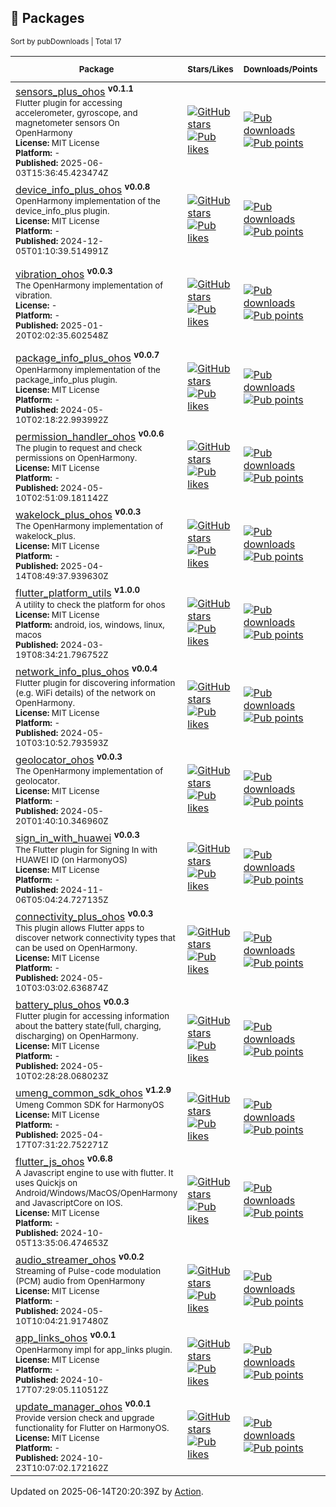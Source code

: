 ## 🍭 Packages

<!-- md:PubDashboard begin --> 
<sub>Sort by pubDownloads | Total 17</sub> 

| <sub>Package</sub> | <sub>Stars/Likes</sub> | <sub>Downloads/Points</sub> | <sub>Issues / Pull_requests</sub> | <sub>Contributors</sub> | 
|--------------------|------------------------|------------------------------|-----------------------------------|:-----------------------:| 
| [sensors_plus_ohos](https://pub.dev/packages/sensors_plus_ohos) <sup><strong>v0.1.1</strong></sup> <br/> <sub>Flutter plugin for accessing accelerometer, gyroscope, and magnetometer sensors On OpenHarmony</sub> <br/> <sub><strong>License:</strong> MIT License</sub> <br/> <sub><strong>Platform:</strong> -</sub> <br/> <sub><strong>Published:</strong> 2025-06-03T15:36:45.423474Z</sub> | [![GitHub stars](https://img.shields.io/github/stars/harmonycandies/sensors_plus_ohos?style=social&logo=github&logoColor=1F2328&label=)](https://github.com/harmonycandies/sensors_plus_ohos) <br/> [![Pub likes](https://img.shields.io/pub/likes/sensors_plus_ohos?style=social&logo=flutter&logoColor=168AFD&label=)](https://pub.dev/packages/sensors_plus_ohos) | [![Pub downloads](https://img.shields.io/badge/179%2Fmonth-4AC51C?style=flat&logo=data:image/svg+xml;base64,PHN2ZyB4bWxucz0iaHR0cDovL3d3dy53My5vcmcvMjAwMC9zdmciIHZpZXdCb3g9IjAgMCAyNCAyNCIgZmlsbD0icmdiYSgyNTUsMjU1LDI1NSwxKSI+PHBhdGggZmlsbD0ibm9uZSIgZD0iTTAgMGgyNHYyNEgweiI+PC9wYXRoPjxwYXRoIGQ9Ik0zIDE5SDIxVjIxSDNWMTlaTTEzIDEzLjE3MTZMMTkuMDcxMSA3LjEwMDVMMjAuNDg1MyA4LjUxNDcyTDEyIDE3TDMuNTE0NzIgOC41MTQ3Mkw0LjkyODkzIDcuMTAwNUwxMSAxMy4xNzE2VjJIMTNWMTMuMTcxNloiPjwvcGF0aD48L3N2Zz4=)](https://pub.dev/packages/sensors_plus_ohos) <br/> [![Pub points](https://img.shields.io/pub/points/sensors_plus_ohos?style=flat&label=&logo=data:image/svg+xml;base64,PHN2ZyB4bWxucz0iaHR0cDovL3d3dy53My5vcmcvMjAwMC9zdmciIHZpZXdCb3g9IjAgMCAyNCAyNCIgZmlsbD0icmdiYSgyNTUsMjU1LDI1NSwxKSI+PHBhdGggZmlsbD0ibm9uZSIgZD0iTTAgMGgyNHYyNEgweiI+PC9wYXRoPjxwYXRoIGQ9Ik0yMyAxMkwxNS45Mjg5IDE5LjA3MTFMMTQuNTE0NyAxNy42NTY5TDIwLjE3MTYgMTJMMTQuNTE0NyA2LjM0MzE3TDE1LjkyODkgNC45Mjg5NkwyMyAxMlpNMy44Mjg0MyAxMkw5LjQ4NTI4IDE3LjY1NjlMOC4wNzEwNyAxOS4wNzExTDEgMTJMOC4wNzEwNyA0LjkyODk2TDkuNDg1MjggNi4zNDMxN0wzLjgyODQzIDEyWiI+PC9wYXRoPjwvc3ZnPg==)](https://pub.dev/packages/sensors_plus_ohos/score) | [![GitHub issues](https://img.shields.io/github/issues/harmonycandies/sensors_plus_ohos?label=)](https://github.com/harmonycandies/sensors_plus_ohos/issues) <br/> [![GitHub pull requests](https://img.shields.io/github/issues-pr/harmonycandies/sensors_plus_ohos?label=)](https://github.com/harmonycandies/sensors_plus_ohos/pulls) | <table align="center" border="0"><tr align="center"><td><a href="https://github.com/zmtzawqlp"><img width="30px" src="https://avatars.githubusercontent.com/u/16477333?v=4" /></a></td><td><a href="https://github.com/yeliulee"><img width="30px" src="https://avatars.githubusercontent.com/u/49977991?v=4" /></a></td></tr><tr align="center"><td colspan="2"><a href="https://github.com/harmonycandies/sensors_plus_ohos/graphs/contributors">Total: 2</a></td></tr></table> | 
| [device_info_plus_ohos](https://pub.dev/packages/device_info_plus_ohos) <sup><strong>v0.0.8</strong></sup> <br/> <sub>OpenHarmony implementation of the device_info_plus plugin.</sub> <br/> <sub><strong>License:</strong> MIT License</sub> <br/> <sub><strong>Platform:</strong> -</sub> <br/> <sub><strong>Published:</strong> 2024-12-05T01:10:39.514991Z</sub> | [![GitHub stars](https://img.shields.io/github/stars/harmonycandies/device_info_plus_ohos?style=social&logo=github&logoColor=1F2328&label=)](https://github.com/harmonycandies/device_info_plus_ohos) <br/> [![Pub likes](https://img.shields.io/pub/likes/device_info_plus_ohos?style=social&logo=flutter&logoColor=168AFD&label=)](https://pub.dev/packages/device_info_plus_ohos) | [![Pub downloads](https://img.shields.io/badge/125%2Fmonth-4AC51C?style=flat&logo=data:image/svg+xml;base64,PHN2ZyB4bWxucz0iaHR0cDovL3d3dy53My5vcmcvMjAwMC9zdmciIHZpZXdCb3g9IjAgMCAyNCAyNCIgZmlsbD0icmdiYSgyNTUsMjU1LDI1NSwxKSI+PHBhdGggZmlsbD0ibm9uZSIgZD0iTTAgMGgyNHYyNEgweiI+PC9wYXRoPjxwYXRoIGQ9Ik0zIDE5SDIxVjIxSDNWMTlaTTEzIDEzLjE3MTZMMTkuMDcxMSA3LjEwMDVMMjAuNDg1MyA4LjUxNDcyTDEyIDE3TDMuNTE0NzIgOC41MTQ3Mkw0LjkyODkzIDcuMTAwNUwxMSAxMy4xNzE2VjJIMTNWMTMuMTcxNloiPjwvcGF0aD48L3N2Zz4=)](https://pub.dev/packages/device_info_plus_ohos) <br/> [![Pub points](https://img.shields.io/pub/points/device_info_plus_ohos?style=flat&label=&logo=data:image/svg+xml;base64,PHN2ZyB4bWxucz0iaHR0cDovL3d3dy53My5vcmcvMjAwMC9zdmciIHZpZXdCb3g9IjAgMCAyNCAyNCIgZmlsbD0icmdiYSgyNTUsMjU1LDI1NSwxKSI+PHBhdGggZmlsbD0ibm9uZSIgZD0iTTAgMGgyNHYyNEgweiI+PC9wYXRoPjxwYXRoIGQ9Ik0yMyAxMkwxNS45Mjg5IDE5LjA3MTFMMTQuNTE0NyAxNy42NTY5TDIwLjE3MTYgMTJMMTQuNTE0NyA2LjM0MzE3TDE1LjkyODkgNC45Mjg5NkwyMyAxMlpNMy44Mjg0MyAxMkw5LjQ4NTI4IDE3LjY1NjlMOC4wNzEwNyAxOS4wNzExTDEgMTJMOC4wNzEwNyA0LjkyODk2TDkuNDg1MjggNi4zNDMxN0wzLjgyODQzIDEyWiI+PC9wYXRoPjwvc3ZnPg==)](https://pub.dev/packages/device_info_plus_ohos/score) | [![GitHub issues](https://img.shields.io/github/issues/harmonycandies/device_info_plus_ohos?label=)](https://github.com/harmonycandies/device_info_plus_ohos/issues) <br/> [![GitHub pull requests](https://img.shields.io/github/issues-pr/harmonycandies/device_info_plus_ohos?label=)](https://github.com/harmonycandies/device_info_plus_ohos/pulls) | <table align="center" border="0"><tr align="center"><td><a href="https://github.com/zmtzawqlp"><img width="30px" src="https://avatars.githubusercontent.com/u/16477333?v=4" /></a></td><td><a href="https://github.com/yeliulee"><img width="30px" src="https://avatars.githubusercontent.com/u/49977991?v=4" /></a></td></tr><tr align="center"><td colspan="2"><a href="https://github.com/harmonycandies/device_info_plus_ohos/graphs/contributors">Total: 2</a></td></tr></table> | 
| [vibration_ohos](https://pub.dev/packages/vibration_ohos) <sup><strong>v0.0.3</strong></sup> <br/> <sub>The OpenHarmony implementation of vibration.</sub> <br/> <sub><strong>License:</strong> -</sub> <br/> <sub><strong>Platform:</strong> -</sub> <br/> <sub><strong>Published:</strong> 2025-01-20T02:02:35.602548Z</sub> | [![GitHub stars](https://img.shields.io/github/stars/benjamindean/flutter_vibration?style=social&logo=github&logoColor=1F2328&label=)](https://github.com/benjamindean/flutter_vibration) <br/> [![Pub likes](https://img.shields.io/pub/likes/vibration_ohos?style=social&logo=flutter&logoColor=168AFD&label=)](https://pub.dev/packages/vibration_ohos) | [![Pub downloads](https://img.shields.io/badge/83%2Fmonth-4AC51C?style=flat&logo=data:image/svg+xml;base64,PHN2ZyB4bWxucz0iaHR0cDovL3d3dy53My5vcmcvMjAwMC9zdmciIHZpZXdCb3g9IjAgMCAyNCAyNCIgZmlsbD0icmdiYSgyNTUsMjU1LDI1NSwxKSI+PHBhdGggZmlsbD0ibm9uZSIgZD0iTTAgMGgyNHYyNEgweiI+PC9wYXRoPjxwYXRoIGQ9Ik0zIDE5SDIxVjIxSDNWMTlaTTEzIDEzLjE3MTZMMTkuMDcxMSA3LjEwMDVMMjAuNDg1MyA4LjUxNDcyTDEyIDE3TDMuNTE0NzIgOC41MTQ3Mkw0LjkyODkzIDcuMTAwNUwxMSAxMy4xNzE2VjJIMTNWMTMuMTcxNloiPjwvcGF0aD48L3N2Zz4=)](https://pub.dev/packages/vibration_ohos) <br/> [![Pub points](https://img.shields.io/pub/points/vibration_ohos?style=flat&label=&logo=data:image/svg+xml;base64,PHN2ZyB4bWxucz0iaHR0cDovL3d3dy53My5vcmcvMjAwMC9zdmciIHZpZXdCb3g9IjAgMCAyNCAyNCIgZmlsbD0icmdiYSgyNTUsMjU1LDI1NSwxKSI+PHBhdGggZmlsbD0ibm9uZSIgZD0iTTAgMGgyNHYyNEgweiI+PC9wYXRoPjxwYXRoIGQ9Ik0yMyAxMkwxNS45Mjg5IDE5LjA3MTFMMTQuNTE0NyAxNy42NTY5TDIwLjE3MTYgMTJMMTQuNTE0NyA2LjM0MzE3TDE1LjkyODkgNC45Mjg5NkwyMyAxMlpNMy44Mjg0MyAxMkw5LjQ4NTI4IDE3LjY1NjlMOC4wNzEwNyAxOS4wNzExTDEgMTJMOC4wNzEwNyA0LjkyODk2TDkuNDg1MjggNi4zNDMxN0wzLjgyODQzIDEyWiI+PC9wYXRoPjwvc3ZnPg==)](https://pub.dev/packages/vibration_ohos/score) | [![GitHub issues](https://img.shields.io/github/issues/benjamindean/flutter_vibration?label=)](https://github.com/benjamindean/flutter_vibration/issues) <br/> [![GitHub pull requests](https://img.shields.io/github/issues-pr/benjamindean/flutter_vibration?label=)](https://github.com/benjamindean/flutter_vibration/pulls) | <table align="center" border="0"><tr align="center"><td colspan="2"><a href="https://github.com/benjamindean"><img width="36px" src="https://avatars.githubusercontent.com/u/5139993?v=4" /></a></td></tr><tr align="center"><td><a href="https://github.com/Leicas"><img width="30px" src="https://avatars.githubusercontent.com/u/766019?v=4" /></a></td><td><a href="https://github.com/san-smith"><img width="30px" src="https://avatars.githubusercontent.com/u/10216905?v=4" /></a></td></tr><tr align="center"><td colspan="2"><a href="https://github.com/benjamindean/flutter_vibration/graphs/contributors">Total: 19</a></td></tr></table> | 
| [package_info_plus_ohos](https://pub.dev/packages/package_info_plus_ohos) <sup><strong>v0.0.7</strong></sup> <br/> <sub>OpenHarmony implementation of the package_info_plus plugin.</sub> <br/> <sub><strong>License:</strong> MIT License</sub> <br/> <sub><strong>Platform:</strong> -</sub> <br/> <sub><strong>Published:</strong> 2024-05-10T02:18:22.993992Z</sub> | [![GitHub stars](https://img.shields.io/github/stars/harmonycandies/package_info_plus_ohos?style=social&logo=github&logoColor=1F2328&label=)](https://github.com/harmonycandies/package_info_plus_ohos) <br/> [![Pub likes](https://img.shields.io/pub/likes/package_info_plus_ohos?style=social&logo=flutter&logoColor=168AFD&label=)](https://pub.dev/packages/package_info_plus_ohos) | [![Pub downloads](https://img.shields.io/badge/73%2Fmonth-4AC51C?style=flat&logo=data:image/svg+xml;base64,PHN2ZyB4bWxucz0iaHR0cDovL3d3dy53My5vcmcvMjAwMC9zdmciIHZpZXdCb3g9IjAgMCAyNCAyNCIgZmlsbD0icmdiYSgyNTUsMjU1LDI1NSwxKSI+PHBhdGggZmlsbD0ibm9uZSIgZD0iTTAgMGgyNHYyNEgweiI+PC9wYXRoPjxwYXRoIGQ9Ik0zIDE5SDIxVjIxSDNWMTlaTTEzIDEzLjE3MTZMMTkuMDcxMSA3LjEwMDVMMjAuNDg1MyA4LjUxNDcyTDEyIDE3TDMuNTE0NzIgOC41MTQ3Mkw0LjkyODkzIDcuMTAwNUwxMSAxMy4xNzE2VjJIMTNWMTMuMTcxNloiPjwvcGF0aD48L3N2Zz4=)](https://pub.dev/packages/package_info_plus_ohos) <br/> [![Pub points](https://img.shields.io/pub/points/package_info_plus_ohos?style=flat&label=&logo=data:image/svg+xml;base64,PHN2ZyB4bWxucz0iaHR0cDovL3d3dy53My5vcmcvMjAwMC9zdmciIHZpZXdCb3g9IjAgMCAyNCAyNCIgZmlsbD0icmdiYSgyNTUsMjU1LDI1NSwxKSI+PHBhdGggZmlsbD0ibm9uZSIgZD0iTTAgMGgyNHYyNEgweiI+PC9wYXRoPjxwYXRoIGQ9Ik0yMyAxMkwxNS45Mjg5IDE5LjA3MTFMMTQuNTE0NyAxNy42NTY5TDIwLjE3MTYgMTJMMTQuNTE0NyA2LjM0MzE3TDE1LjkyODkgNC45Mjg5NkwyMyAxMlpNMy44Mjg0MyAxMkw5LjQ4NTI4IDE3LjY1NjlMOC4wNzEwNyAxOS4wNzExTDEgMTJMOC4wNzEwNyA0LjkyODk2TDkuNDg1MjggNi4zNDMxN0wzLjgyODQzIDEyWiI+PC9wYXRoPjwvc3ZnPg==)](https://pub.dev/packages/package_info_plus_ohos/score) | [![GitHub issues](https://img.shields.io/github/issues/harmonycandies/package_info_plus_ohos?label=)](https://github.com/harmonycandies/package_info_plus_ohos/issues) <br/> [![GitHub pull requests](https://img.shields.io/github/issues-pr/harmonycandies/package_info_plus_ohos?label=)](https://github.com/harmonycandies/package_info_plus_ohos/pulls) | <table align="center" border="0"><tr align="center"><td><a href="https://github.com/zmtzawqlp"><img width="36px" src="https://avatars.githubusercontent.com/u/16477333?v=4" /></a></td></tr><tr align="center"><td colspan="2"><a href="https://github.com/harmonycandies/package_info_plus_ohos/graphs/contributors">Total: 1</a></td></tr></table> | 
| [permission_handler_ohos](https://pub.dev/packages/permission_handler_ohos) <sup><strong>v0.0.6</strong></sup> <br/> <sub>The plugin to request and check permissions on OpenHarmony.</sub> <br/> <sub><strong>License:</strong> MIT License</sub> <br/> <sub><strong>Platform:</strong> -</sub> <br/> <sub><strong>Published:</strong> 2024-05-10T02:51:09.181142Z</sub> | [![GitHub stars](https://img.shields.io/github/stars/harmonycandies/permission_handler_ohos?style=social&logo=github&logoColor=1F2328&label=)](https://github.com/harmonycandies/permission_handler_ohos) <br/> [![Pub likes](https://img.shields.io/pub/likes/permission_handler_ohos?style=social&logo=flutter&logoColor=168AFD&label=)](https://pub.dev/packages/permission_handler_ohos) | [![Pub downloads](https://img.shields.io/badge/65%2Fmonth-4AC51C?style=flat&logo=data:image/svg+xml;base64,PHN2ZyB4bWxucz0iaHR0cDovL3d3dy53My5vcmcvMjAwMC9zdmciIHZpZXdCb3g9IjAgMCAyNCAyNCIgZmlsbD0icmdiYSgyNTUsMjU1LDI1NSwxKSI+PHBhdGggZmlsbD0ibm9uZSIgZD0iTTAgMGgyNHYyNEgweiI+PC9wYXRoPjxwYXRoIGQ9Ik0zIDE5SDIxVjIxSDNWMTlaTTEzIDEzLjE3MTZMMTkuMDcxMSA3LjEwMDVMMjAuNDg1MyA4LjUxNDcyTDEyIDE3TDMuNTE0NzIgOC41MTQ3Mkw0LjkyODkzIDcuMTAwNUwxMSAxMy4xNzE2VjJIMTNWMTMuMTcxNloiPjwvcGF0aD48L3N2Zz4=)](https://pub.dev/packages/permission_handler_ohos) <br/> [![Pub points](https://img.shields.io/pub/points/permission_handler_ohos?style=flat&label=&logo=data:image/svg+xml;base64,PHN2ZyB4bWxucz0iaHR0cDovL3d3dy53My5vcmcvMjAwMC9zdmciIHZpZXdCb3g9IjAgMCAyNCAyNCIgZmlsbD0icmdiYSgyNTUsMjU1LDI1NSwxKSI+PHBhdGggZmlsbD0ibm9uZSIgZD0iTTAgMGgyNHYyNEgweiI+PC9wYXRoPjxwYXRoIGQ9Ik0yMyAxMkwxNS45Mjg5IDE5LjA3MTFMMTQuNTE0NyAxNy42NTY5TDIwLjE3MTYgMTJMMTQuNTE0NyA2LjM0MzE3TDE1LjkyODkgNC45Mjg5NkwyMyAxMlpNMy44Mjg0MyAxMkw5LjQ4NTI4IDE3LjY1NjlMOC4wNzEwNyAxOS4wNzExTDEgMTJMOC4wNzEwNyA0LjkyODk2TDkuNDg1MjggNi4zNDMxN0wzLjgyODQzIDEyWiI+PC9wYXRoPjwvc3ZnPg==)](https://pub.dev/packages/permission_handler_ohos/score) | [![GitHub issues](https://img.shields.io/github/issues/harmonycandies/permission_handler_ohos?label=)](https://github.com/harmonycandies/permission_handler_ohos/issues) <br/> [![GitHub pull requests](https://img.shields.io/github/issues-pr/harmonycandies/permission_handler_ohos?label=)](https://github.com/harmonycandies/permission_handler_ohos/pulls) | <table align="center" border="0"><tr align="center"><td><a href="https://github.com/zmtzawqlp"><img width="36px" src="https://avatars.githubusercontent.com/u/16477333?v=4" /></a></td></tr><tr align="center"><td colspan="2"><a href="https://github.com/harmonycandies/permission_handler_ohos/graphs/contributors">Total: 1</a></td></tr></table> | 
| [wakelock_plus_ohos](https://pub.dev/packages/wakelock_plus_ohos) <sup><strong>v0.0.3</strong></sup> <br/> <sub>The OpenHarmony implementation of wakelock_plus.</sub> <br/> <sub><strong>License:</strong> MIT License</sub> <br/> <sub><strong>Platform:</strong> -</sub> <br/> <sub><strong>Published:</strong> 2025-04-14T08:49:37.939630Z</sub> | [![GitHub stars](https://img.shields.io/github/stars/harmonycandies/wakelock_plus_ohos?style=social&logo=github&logoColor=1F2328&label=)](https://github.com/harmonycandies/wakelock_plus_ohos) <br/> [![Pub likes](https://img.shields.io/pub/likes/wakelock_plus_ohos?style=social&logo=flutter&logoColor=168AFD&label=)](https://pub.dev/packages/wakelock_plus_ohos) | [![Pub downloads](https://img.shields.io/badge/56%2Fmonth-4AC51C?style=flat&logo=data:image/svg+xml;base64,PHN2ZyB4bWxucz0iaHR0cDovL3d3dy53My5vcmcvMjAwMC9zdmciIHZpZXdCb3g9IjAgMCAyNCAyNCIgZmlsbD0icmdiYSgyNTUsMjU1LDI1NSwxKSI+PHBhdGggZmlsbD0ibm9uZSIgZD0iTTAgMGgyNHYyNEgweiI+PC9wYXRoPjxwYXRoIGQ9Ik0zIDE5SDIxVjIxSDNWMTlaTTEzIDEzLjE3MTZMMTkuMDcxMSA3LjEwMDVMMjAuNDg1MyA4LjUxNDcyTDEyIDE3TDMuNTE0NzIgOC41MTQ3Mkw0LjkyODkzIDcuMTAwNUwxMSAxMy4xNzE2VjJIMTNWMTMuMTcxNloiPjwvcGF0aD48L3N2Zz4=)](https://pub.dev/packages/wakelock_plus_ohos) <br/> [![Pub points](https://img.shields.io/pub/points/wakelock_plus_ohos?style=flat&label=&logo=data:image/svg+xml;base64,PHN2ZyB4bWxucz0iaHR0cDovL3d3dy53My5vcmcvMjAwMC9zdmciIHZpZXdCb3g9IjAgMCAyNCAyNCIgZmlsbD0icmdiYSgyNTUsMjU1LDI1NSwxKSI+PHBhdGggZmlsbD0ibm9uZSIgZD0iTTAgMGgyNHYyNEgweiI+PC9wYXRoPjxwYXRoIGQ9Ik0yMyAxMkwxNS45Mjg5IDE5LjA3MTFMMTQuNTE0NyAxNy42NTY5TDIwLjE3MTYgMTJMMTQuNTE0NyA2LjM0MzE3TDE1LjkyODkgNC45Mjg5NkwyMyAxMlpNMy44Mjg0MyAxMkw5LjQ4NTI4IDE3LjY1NjlMOC4wNzEwNyAxOS4wNzExTDEgMTJMOC4wNzEwNyA0LjkyODk2TDkuNDg1MjggNi4zNDMxN0wzLjgyODQzIDEyWiI+PC9wYXRoPjwvc3ZnPg==)](https://pub.dev/packages/wakelock_plus_ohos/score) | [![GitHub issues](https://img.shields.io/github/issues/harmonycandies/wakelock_plus_ohos?label=)](https://github.com/harmonycandies/wakelock_plus_ohos/issues) <br/> [![GitHub pull requests](https://img.shields.io/github/issues-pr/harmonycandies/wakelock_plus_ohos?label=)](https://github.com/harmonycandies/wakelock_plus_ohos/pulls) | <table align="center" border="0"><tr align="center"><td><a href="https://github.com/zmtzawqlp"><img width="30px" src="https://avatars.githubusercontent.com/u/16477333?v=4" /></a></td><td><a href="https://github.com/winter-tech"><img width="30px" src="https://avatars.githubusercontent.com/u/163713440?v=4" /></a></td></tr><tr align="center"><td colspan="2"><a href="https://github.com/harmonycandies/wakelock_plus_ohos/graphs/contributors">Total: 2</a></td></tr></table> | 
| [flutter_platform_utils](https://pub.dev/packages/flutter_platform_utils) <sup><strong>v1.0.0</strong></sup> <br/> <sub>A utility to check the platform for ohos</sub> <br/> <sub><strong>License:</strong> MIT License</sub> <br/> <sub><strong>Platform:</strong> android, ios, windows, linux, macos</sub> <br/> <sub><strong>Published:</strong> 2024-03-19T08:34:21.796752Z</sub> | [![GitHub stars](https://img.shields.io/github/stars/harmonycandies/flutter_platform_utils?style=social&logo=github&logoColor=1F2328&label=)](https://github.com/harmonycandies/flutter_platform_utils) <br/> [![Pub likes](https://img.shields.io/pub/likes/flutter_platform_utils?style=social&logo=flutter&logoColor=168AFD&label=)](https://pub.dev/packages/flutter_platform_utils) | [![Pub downloads](https://img.shields.io/badge/53%2Fmonth-4AC51C?style=flat&logo=data:image/svg+xml;base64,PHN2ZyB4bWxucz0iaHR0cDovL3d3dy53My5vcmcvMjAwMC9zdmciIHZpZXdCb3g9IjAgMCAyNCAyNCIgZmlsbD0icmdiYSgyNTUsMjU1LDI1NSwxKSI+PHBhdGggZmlsbD0ibm9uZSIgZD0iTTAgMGgyNHYyNEgweiI+PC9wYXRoPjxwYXRoIGQ9Ik0zIDE5SDIxVjIxSDNWMTlaTTEzIDEzLjE3MTZMMTkuMDcxMSA3LjEwMDVMMjAuNDg1MyA4LjUxNDcyTDEyIDE3TDMuNTE0NzIgOC41MTQ3Mkw0LjkyODkzIDcuMTAwNUwxMSAxMy4xNzE2VjJIMTNWMTMuMTcxNloiPjwvcGF0aD48L3N2Zz4=)](https://pub.dev/packages/flutter_platform_utils) <br/> [![Pub points](https://img.shields.io/pub/points/flutter_platform_utils?style=flat&label=&logo=data:image/svg+xml;base64,PHN2ZyB4bWxucz0iaHR0cDovL3d3dy53My5vcmcvMjAwMC9zdmciIHZpZXdCb3g9IjAgMCAyNCAyNCIgZmlsbD0icmdiYSgyNTUsMjU1LDI1NSwxKSI+PHBhdGggZmlsbD0ibm9uZSIgZD0iTTAgMGgyNHYyNEgweiI+PC9wYXRoPjxwYXRoIGQ9Ik0yMyAxMkwxNS45Mjg5IDE5LjA3MTFMMTQuNTE0NyAxNy42NTY5TDIwLjE3MTYgMTJMMTQuNTE0NyA2LjM0MzE3TDE1LjkyODkgNC45Mjg5NkwyMyAxMlpNMy44Mjg0MyAxMkw5LjQ4NTI4IDE3LjY1NjlMOC4wNzEwNyAxOS4wNzExTDEgMTJMOC4wNzEwNyA0LjkyODk2TDkuNDg1MjggNi4zNDMxN0wzLjgyODQzIDEyWiI+PC9wYXRoPjwvc3ZnPg==)](https://pub.dev/packages/flutter_platform_utils/score) | [![GitHub issues](https://img.shields.io/github/issues/harmonycandies/flutter_platform_utils?label=)](https://github.com/harmonycandies/flutter_platform_utils/issues) <br/> [![GitHub pull requests](https://img.shields.io/github/issues-pr/harmonycandies/flutter_platform_utils?label=)](https://github.com/harmonycandies/flutter_platform_utils/pulls) | <table align="center" border="0"><tr align="center"><td><a href="https://github.com/zmtzawqlp"><img width="36px" src="https://avatars.githubusercontent.com/u/16477333?v=4" /></a></td></tr><tr align="center"><td colspan="2"><a href="https://github.com/harmonycandies/flutter_platform_utils/graphs/contributors">Total: 1</a></td></tr></table> | 
| [network_info_plus_ohos](https://pub.dev/packages/network_info_plus_ohos) <sup><strong>v0.0.4</strong></sup> <br/> <sub>Flutter plugin for discovering information (e.g. WiFi details) of the network on OpenHarmony.</sub> <br/> <sub><strong>License:</strong> MIT License</sub> <br/> <sub><strong>Platform:</strong> -</sub> <br/> <sub><strong>Published:</strong> 2024-05-10T03:10:52.793593Z</sub> | [![GitHub stars](https://img.shields.io/github/stars/harmonycandies/network_info_plus_ohos?style=social&logo=github&logoColor=1F2328&label=)](https://github.com/harmonycandies/network_info_plus_ohos) <br/> [![Pub likes](https://img.shields.io/pub/likes/network_info_plus_ohos?style=social&logo=flutter&logoColor=168AFD&label=)](https://pub.dev/packages/network_info_plus_ohos) | [![Pub downloads](https://img.shields.io/badge/51%2Fmonth-4AC51C?style=flat&logo=data:image/svg+xml;base64,PHN2ZyB4bWxucz0iaHR0cDovL3d3dy53My5vcmcvMjAwMC9zdmciIHZpZXdCb3g9IjAgMCAyNCAyNCIgZmlsbD0icmdiYSgyNTUsMjU1LDI1NSwxKSI+PHBhdGggZmlsbD0ibm9uZSIgZD0iTTAgMGgyNHYyNEgweiI+PC9wYXRoPjxwYXRoIGQ9Ik0zIDE5SDIxVjIxSDNWMTlaTTEzIDEzLjE3MTZMMTkuMDcxMSA3LjEwMDVMMjAuNDg1MyA4LjUxNDcyTDEyIDE3TDMuNTE0NzIgOC41MTQ3Mkw0LjkyODkzIDcuMTAwNUwxMSAxMy4xNzE2VjJIMTNWMTMuMTcxNloiPjwvcGF0aD48L3N2Zz4=)](https://pub.dev/packages/network_info_plus_ohos) <br/> [![Pub points](https://img.shields.io/pub/points/network_info_plus_ohos?style=flat&label=&logo=data:image/svg+xml;base64,PHN2ZyB4bWxucz0iaHR0cDovL3d3dy53My5vcmcvMjAwMC9zdmciIHZpZXdCb3g9IjAgMCAyNCAyNCIgZmlsbD0icmdiYSgyNTUsMjU1LDI1NSwxKSI+PHBhdGggZmlsbD0ibm9uZSIgZD0iTTAgMGgyNHYyNEgweiI+PC9wYXRoPjxwYXRoIGQ9Ik0yMyAxMkwxNS45Mjg5IDE5LjA3MTFMMTQuNTE0NyAxNy42NTY5TDIwLjE3MTYgMTJMMTQuNTE0NyA2LjM0MzE3TDE1LjkyODkgNC45Mjg5NkwyMyAxMlpNMy44Mjg0MyAxMkw5LjQ4NTI4IDE3LjY1NjlMOC4wNzEwNyAxOS4wNzExTDEgMTJMOC4wNzEwNyA0LjkyODk2TDkuNDg1MjggNi4zNDMxN0wzLjgyODQzIDEyWiI+PC9wYXRoPjwvc3ZnPg==)](https://pub.dev/packages/network_info_plus_ohos/score) | [![GitHub issues](https://img.shields.io/github/issues/harmonycandies/network_info_plus_ohos?label=)](https://github.com/harmonycandies/network_info_plus_ohos/issues) <br/> [![GitHub pull requests](https://img.shields.io/github/issues-pr/harmonycandies/network_info_plus_ohos?label=)](https://github.com/harmonycandies/network_info_plus_ohos/pulls) | <table align="center" border="0"><tr align="center"><td><a href="https://github.com/zmtzawqlp"><img width="36px" src="https://avatars.githubusercontent.com/u/16477333?v=4" /></a></td></tr><tr align="center"><td colspan="2"><a href="https://github.com/harmonycandies/network_info_plus_ohos/graphs/contributors">Total: 1</a></td></tr></table> | 
| [geolocator_ohos](https://pub.dev/packages/geolocator_ohos) <sup><strong>v0.0.3</strong></sup> <br/> <sub>The OpenHarmony implementation of geolocator.</sub> <br/> <sub><strong>License:</strong> MIT License</sub> <br/> <sub><strong>Platform:</strong> -</sub> <br/> <sub><strong>Published:</strong> 2024-05-20T01:40:10.346960Z</sub> | [![GitHub stars](https://img.shields.io/github/stars/HarmonyCandies/geolocator_ohos?style=social&logo=github&logoColor=1F2328&label=)](https://github.com/HarmonyCandies/geolocator_ohos) <br/> [![Pub likes](https://img.shields.io/pub/likes/geolocator_ohos?style=social&logo=flutter&logoColor=168AFD&label=)](https://pub.dev/packages/geolocator_ohos) | [![Pub downloads](https://img.shields.io/badge/48%2Fmonth-4AC51C?style=flat&logo=data:image/svg+xml;base64,PHN2ZyB4bWxucz0iaHR0cDovL3d3dy53My5vcmcvMjAwMC9zdmciIHZpZXdCb3g9IjAgMCAyNCAyNCIgZmlsbD0icmdiYSgyNTUsMjU1LDI1NSwxKSI+PHBhdGggZmlsbD0ibm9uZSIgZD0iTTAgMGgyNHYyNEgweiI+PC9wYXRoPjxwYXRoIGQ9Ik0zIDE5SDIxVjIxSDNWMTlaTTEzIDEzLjE3MTZMMTkuMDcxMSA3LjEwMDVMMjAuNDg1MyA4LjUxNDcyTDEyIDE3TDMuNTE0NzIgOC41MTQ3Mkw0LjkyODkzIDcuMTAwNUwxMSAxMy4xNzE2VjJIMTNWMTMuMTcxNloiPjwvcGF0aD48L3N2Zz4=)](https://pub.dev/packages/geolocator_ohos) <br/> [![Pub points](https://img.shields.io/pub/points/geolocator_ohos?style=flat&label=&logo=data:image/svg+xml;base64,PHN2ZyB4bWxucz0iaHR0cDovL3d3dy53My5vcmcvMjAwMC9zdmciIHZpZXdCb3g9IjAgMCAyNCAyNCIgZmlsbD0icmdiYSgyNTUsMjU1LDI1NSwxKSI+PHBhdGggZmlsbD0ibm9uZSIgZD0iTTAgMGgyNHYyNEgweiI+PC9wYXRoPjxwYXRoIGQ9Ik0yMyAxMkwxNS45Mjg5IDE5LjA3MTFMMTQuNTE0NyAxNy42NTY5TDIwLjE3MTYgMTJMMTQuNTE0NyA2LjM0MzE3TDE1LjkyODkgNC45Mjg5NkwyMyAxMlpNMy44Mjg0MyAxMkw5LjQ4NTI4IDE3LjY1NjlMOC4wNzEwNyAxOS4wNzExTDEgMTJMOC4wNzEwNyA0LjkyODk2TDkuNDg1MjggNi4zNDMxN0wzLjgyODQzIDEyWiI+PC9wYXRoPjwvc3ZnPg==)](https://pub.dev/packages/geolocator_ohos/score) | [![GitHub issues](https://img.shields.io/github/issues/HarmonyCandies/geolocator_ohos?label=)](https://github.com/HarmonyCandies/geolocator_ohos/issues) <br/> [![GitHub pull requests](https://img.shields.io/github/issues-pr/HarmonyCandies/geolocator_ohos?label=)](https://github.com/HarmonyCandies/geolocator_ohos/pulls) | <table align="center" border="0"><tr align="center"><td><a href="https://github.com/zmtzawqlp"><img width="36px" src="https://avatars.githubusercontent.com/u/16477333?v=4" /></a></td></tr><tr align="center"><td colspan="2"><a href="https://github.com/HarmonyCandies/geolocator_ohos/graphs/contributors">Total: 1</a></td></tr></table> | 
| [sign_in_with_huawei](https://pub.dev/packages/sign_in_with_huawei) <sup><strong>v0.0.3</strong></sup> <br/> <sub>The Flutter plugin for Signing In with HUAWEI ID (on HarmonyOS)</sub> <br/> <sub><strong>License:</strong> MIT License</sub> <br/> <sub><strong>Platform:</strong> -</sub> <br/> <sub><strong>Published:</strong> 2024-11-06T05:04:24.727135Z</sub> | [![GitHub stars](https://img.shields.io/github/stars/harmonycandies/sign_in_with_huawei?style=social&logo=github&logoColor=1F2328&label=)](https://github.com/harmonycandies/sign_in_with_huawei) <br/> [![Pub likes](https://img.shields.io/pub/likes/sign_in_with_huawei?style=social&logo=flutter&logoColor=168AFD&label=)](https://pub.dev/packages/sign_in_with_huawei) | [![Pub downloads](https://img.shields.io/badge/48%2Fmonth-4AC51C?style=flat&logo=data:image/svg+xml;base64,PHN2ZyB4bWxucz0iaHR0cDovL3d3dy53My5vcmcvMjAwMC9zdmciIHZpZXdCb3g9IjAgMCAyNCAyNCIgZmlsbD0icmdiYSgyNTUsMjU1LDI1NSwxKSI+PHBhdGggZmlsbD0ibm9uZSIgZD0iTTAgMGgyNHYyNEgweiI+PC9wYXRoPjxwYXRoIGQ9Ik0zIDE5SDIxVjIxSDNWMTlaTTEzIDEzLjE3MTZMMTkuMDcxMSA3LjEwMDVMMjAuNDg1MyA4LjUxNDcyTDEyIDE3TDMuNTE0NzIgOC41MTQ3Mkw0LjkyODkzIDcuMTAwNUwxMSAxMy4xNzE2VjJIMTNWMTMuMTcxNloiPjwvcGF0aD48L3N2Zz4=)](https://pub.dev/packages/sign_in_with_huawei) <br/> [![Pub points](https://img.shields.io/pub/points/sign_in_with_huawei?style=flat&label=&logo=data:image/svg+xml;base64,PHN2ZyB4bWxucz0iaHR0cDovL3d3dy53My5vcmcvMjAwMC9zdmciIHZpZXdCb3g9IjAgMCAyNCAyNCIgZmlsbD0icmdiYSgyNTUsMjU1LDI1NSwxKSI+PHBhdGggZmlsbD0ibm9uZSIgZD0iTTAgMGgyNHYyNEgweiI+PC9wYXRoPjxwYXRoIGQ9Ik0yMyAxMkwxNS45Mjg5IDE5LjA3MTFMMTQuNTE0NyAxNy42NTY5TDIwLjE3MTYgMTJMMTQuNTE0NyA2LjM0MzE3TDE1LjkyODkgNC45Mjg5NkwyMyAxMlpNMy44Mjg0MyAxMkw5LjQ4NTI4IDE3LjY1NjlMOC4wNzEwNyAxOS4wNzExTDEgMTJMOC4wNzEwNyA0LjkyODk2TDkuNDg1MjggNi4zNDMxN0wzLjgyODQzIDEyWiI+PC9wYXRoPjwvc3ZnPg==)](https://pub.dev/packages/sign_in_with_huawei/score) | [![GitHub issues](https://img.shields.io/github/issues/harmonycandies/sign_in_with_huawei?label=)](https://github.com/harmonycandies/sign_in_with_huawei/issues) <br/> [![GitHub pull requests](https://img.shields.io/github/issues-pr/harmonycandies/sign_in_with_huawei?label=)](https://github.com/harmonycandies/sign_in_with_huawei/pulls) | <table align="center" border="0"><tr align="center"><td><a href="https://github.com/yeliulee"><img width="36px" src="https://avatars.githubusercontent.com/u/49977991?v=4" /></a></td></tr><tr align="center"><td colspan="2"><a href="https://github.com/harmonycandies/sign_in_with_huawei/graphs/contributors">Total: 1</a></td></tr></table> | 
| [connectivity_plus_ohos](https://pub.dev/packages/connectivity_plus_ohos) <sup><strong>v0.0.3</strong></sup> <br/> <sub>This plugin allows Flutter apps to discover network connectivity types that can be used on OpenHarmony.</sub> <br/> <sub><strong>License:</strong> MIT License</sub> <br/> <sub><strong>Platform:</strong> -</sub> <br/> <sub><strong>Published:</strong> 2024-05-10T03:03:02.636874Z</sub> | [![GitHub stars](https://img.shields.io/github/stars/harmonycandies/connectivity_plus_ohos?style=social&logo=github&logoColor=1F2328&label=)](https://github.com/harmonycandies/connectivity_plus_ohos) <br/> [![Pub likes](https://img.shields.io/pub/likes/connectivity_plus_ohos?style=social&logo=flutter&logoColor=168AFD&label=)](https://pub.dev/packages/connectivity_plus_ohos) | [![Pub downloads](https://img.shields.io/badge/45%2Fmonth-4AC51C?style=flat&logo=data:image/svg+xml;base64,PHN2ZyB4bWxucz0iaHR0cDovL3d3dy53My5vcmcvMjAwMC9zdmciIHZpZXdCb3g9IjAgMCAyNCAyNCIgZmlsbD0icmdiYSgyNTUsMjU1LDI1NSwxKSI+PHBhdGggZmlsbD0ibm9uZSIgZD0iTTAgMGgyNHYyNEgweiI+PC9wYXRoPjxwYXRoIGQ9Ik0zIDE5SDIxVjIxSDNWMTlaTTEzIDEzLjE3MTZMMTkuMDcxMSA3LjEwMDVMMjAuNDg1MyA4LjUxNDcyTDEyIDE3TDMuNTE0NzIgOC41MTQ3Mkw0LjkyODkzIDcuMTAwNUwxMSAxMy4xNzE2VjJIMTNWMTMuMTcxNloiPjwvcGF0aD48L3N2Zz4=)](https://pub.dev/packages/connectivity_plus_ohos) <br/> [![Pub points](https://img.shields.io/pub/points/connectivity_plus_ohos?style=flat&label=&logo=data:image/svg+xml;base64,PHN2ZyB4bWxucz0iaHR0cDovL3d3dy53My5vcmcvMjAwMC9zdmciIHZpZXdCb3g9IjAgMCAyNCAyNCIgZmlsbD0icmdiYSgyNTUsMjU1LDI1NSwxKSI+PHBhdGggZmlsbD0ibm9uZSIgZD0iTTAgMGgyNHYyNEgweiI+PC9wYXRoPjxwYXRoIGQ9Ik0yMyAxMkwxNS45Mjg5IDE5LjA3MTFMMTQuNTE0NyAxNy42NTY5TDIwLjE3MTYgMTJMMTQuNTE0NyA2LjM0MzE3TDE1LjkyODkgNC45Mjg5NkwyMyAxMlpNMy44Mjg0MyAxMkw5LjQ4NTI4IDE3LjY1NjlMOC4wNzEwNyAxOS4wNzExTDEgMTJMOC4wNzEwNyA0LjkyODk2TDkuNDg1MjggNi4zNDMxN0wzLjgyODQzIDEyWiI+PC9wYXRoPjwvc3ZnPg==)](https://pub.dev/packages/connectivity_plus_ohos/score) | [![GitHub issues](https://img.shields.io/github/issues/harmonycandies/connectivity_plus_ohos?label=)](https://github.com/harmonycandies/connectivity_plus_ohos/issues) <br/> [![GitHub pull requests](https://img.shields.io/github/issues-pr/harmonycandies/connectivity_plus_ohos?label=)](https://github.com/harmonycandies/connectivity_plus_ohos/pulls) | <table align="center" border="0"><tr align="center"><td><a href="https://github.com/zmtzawqlp"><img width="36px" src="https://avatars.githubusercontent.com/u/16477333?v=4" /></a></td></tr><tr align="center"><td colspan="2"><a href="https://github.com/harmonycandies/connectivity_plus_ohos/graphs/contributors">Total: 1</a></td></tr></table> | 
| [battery_plus_ohos](https://pub.dev/packages/battery_plus_ohos) <sup><strong>v0.0.3</strong></sup> <br/> <sub>Flutter plugin for accessing information about the battery state(full, charging, discharging) on OpenHarmony.</sub> <br/> <sub><strong>License:</strong> MIT License</sub> <br/> <sub><strong>Platform:</strong> -</sub> <br/> <sub><strong>Published:</strong> 2024-05-10T02:28:28.068023Z</sub> | [![GitHub stars](https://img.shields.io/github/stars/harmonycandies/battery_plus_ohos?style=social&logo=github&logoColor=1F2328&label=)](https://github.com/harmonycandies/battery_plus_ohos) <br/> [![Pub likes](https://img.shields.io/pub/likes/battery_plus_ohos?style=social&logo=flutter&logoColor=168AFD&label=)](https://pub.dev/packages/battery_plus_ohos) | [![Pub downloads](https://img.shields.io/badge/42%2Fmonth-4AC51C?style=flat&logo=data:image/svg+xml;base64,PHN2ZyB4bWxucz0iaHR0cDovL3d3dy53My5vcmcvMjAwMC9zdmciIHZpZXdCb3g9IjAgMCAyNCAyNCIgZmlsbD0icmdiYSgyNTUsMjU1LDI1NSwxKSI+PHBhdGggZmlsbD0ibm9uZSIgZD0iTTAgMGgyNHYyNEgweiI+PC9wYXRoPjxwYXRoIGQ9Ik0zIDE5SDIxVjIxSDNWMTlaTTEzIDEzLjE3MTZMMTkuMDcxMSA3LjEwMDVMMjAuNDg1MyA4LjUxNDcyTDEyIDE3TDMuNTE0NzIgOC41MTQ3Mkw0LjkyODkzIDcuMTAwNUwxMSAxMy4xNzE2VjJIMTNWMTMuMTcxNloiPjwvcGF0aD48L3N2Zz4=)](https://pub.dev/packages/battery_plus_ohos) <br/> [![Pub points](https://img.shields.io/pub/points/battery_plus_ohos?style=flat&label=&logo=data:image/svg+xml;base64,PHN2ZyB4bWxucz0iaHR0cDovL3d3dy53My5vcmcvMjAwMC9zdmciIHZpZXdCb3g9IjAgMCAyNCAyNCIgZmlsbD0icmdiYSgyNTUsMjU1LDI1NSwxKSI+PHBhdGggZmlsbD0ibm9uZSIgZD0iTTAgMGgyNHYyNEgweiI+PC9wYXRoPjxwYXRoIGQ9Ik0yMyAxMkwxNS45Mjg5IDE5LjA3MTFMMTQuNTE0NyAxNy42NTY5TDIwLjE3MTYgMTJMMTQuNTE0NyA2LjM0MzE3TDE1LjkyODkgNC45Mjg5NkwyMyAxMlpNMy44Mjg0MyAxMkw5LjQ4NTI4IDE3LjY1NjlMOC4wNzEwNyAxOS4wNzExTDEgMTJMOC4wNzEwNyA0LjkyODk2TDkuNDg1MjggNi4zNDMxN0wzLjgyODQzIDEyWiI+PC9wYXRoPjwvc3ZnPg==)](https://pub.dev/packages/battery_plus_ohos/score) | [![GitHub issues](https://img.shields.io/github/issues/harmonycandies/battery_plus_ohos?label=)](https://github.com/harmonycandies/battery_plus_ohos/issues) <br/> [![GitHub pull requests](https://img.shields.io/github/issues-pr/harmonycandies/battery_plus_ohos?label=)](https://github.com/harmonycandies/battery_plus_ohos/pulls) | <table align="center" border="0"><tr align="center"><td><a href="https://github.com/zmtzawqlp"><img width="36px" src="https://avatars.githubusercontent.com/u/16477333?v=4" /></a></td></tr><tr align="center"><td colspan="2"><a href="https://github.com/harmonycandies/battery_plus_ohos/graphs/contributors">Total: 1</a></td></tr></table> | 
| [umeng_common_sdk_ohos](https://pub.dev/packages/umeng_common_sdk_ohos) <sup><strong>v1.2.9</strong></sup> <br/> <sub>Umeng Common SDK for HarmonyOS</sub> <br/> <sub><strong>License:</strong> MIT License</sub> <br/> <sub><strong>Platform:</strong> -</sub> <br/> <sub><strong>Published:</strong> 2025-04-17T07:31:22.752271Z</sub> | [![GitHub stars](https://img.shields.io/github/stars/harmonycandies/umeng_common_sdk_ohos?style=social&logo=github&logoColor=1F2328&label=)](https://github.com/harmonycandies/umeng_common_sdk_ohos) <br/> [![Pub likes](https://img.shields.io/pub/likes/umeng_common_sdk_ohos?style=social&logo=flutter&logoColor=168AFD&label=)](https://pub.dev/packages/umeng_common_sdk_ohos) | [![Pub downloads](https://img.shields.io/badge/39%2Fmonth-4AC51C?style=flat&logo=data:image/svg+xml;base64,PHN2ZyB4bWxucz0iaHR0cDovL3d3dy53My5vcmcvMjAwMC9zdmciIHZpZXdCb3g9IjAgMCAyNCAyNCIgZmlsbD0icmdiYSgyNTUsMjU1LDI1NSwxKSI+PHBhdGggZmlsbD0ibm9uZSIgZD0iTTAgMGgyNHYyNEgweiI+PC9wYXRoPjxwYXRoIGQ9Ik0zIDE5SDIxVjIxSDNWMTlaTTEzIDEzLjE3MTZMMTkuMDcxMSA3LjEwMDVMMjAuNDg1MyA4LjUxNDcyTDEyIDE3TDMuNTE0NzIgOC41MTQ3Mkw0LjkyODkzIDcuMTAwNUwxMSAxMy4xNzE2VjJIMTNWMTMuMTcxNloiPjwvcGF0aD48L3N2Zz4=)](https://pub.dev/packages/umeng_common_sdk_ohos) <br/> [![Pub points](https://img.shields.io/pub/points/umeng_common_sdk_ohos?style=flat&label=&logo=data:image/svg+xml;base64,PHN2ZyB4bWxucz0iaHR0cDovL3d3dy53My5vcmcvMjAwMC9zdmciIHZpZXdCb3g9IjAgMCAyNCAyNCIgZmlsbD0icmdiYSgyNTUsMjU1LDI1NSwxKSI+PHBhdGggZmlsbD0ibm9uZSIgZD0iTTAgMGgyNHYyNEgweiI+PC9wYXRoPjxwYXRoIGQ9Ik0yMyAxMkwxNS45Mjg5IDE5LjA3MTFMMTQuNTE0NyAxNy42NTY5TDIwLjE3MTYgMTJMMTQuNTE0NyA2LjM0MzE3TDE1LjkyODkgNC45Mjg5NkwyMyAxMlpNMy44Mjg0MyAxMkw5LjQ4NTI4IDE3LjY1NjlMOC4wNzEwNyAxOS4wNzExTDEgMTJMOC4wNzEwNyA0LjkyODk2TDkuNDg1MjggNi4zNDMxN0wzLjgyODQzIDEyWiI+PC9wYXRoPjwvc3ZnPg==)](https://pub.dev/packages/umeng_common_sdk_ohos/score) | [![GitHub issues](https://img.shields.io/github/issues/harmonycandies/umeng_common_sdk_ohos?label=)](https://github.com/harmonycandies/umeng_common_sdk_ohos/issues) <br/> [![GitHub pull requests](https://img.shields.io/github/issues-pr/harmonycandies/umeng_common_sdk_ohos?label=)](https://github.com/harmonycandies/umeng_common_sdk_ohos/pulls) | <table align="center" border="0"><tr align="center"><td><a href="https://github.com/yeliulee"><img width="36px" src="https://avatars.githubusercontent.com/u/49977991?v=4" /></a></td></tr><tr align="center"><td colspan="2"><a href="https://github.com/harmonycandies/umeng_common_sdk_ohos/graphs/contributors">Total: 1</a></td></tr></table> | 
| [flutter_js_ohos](https://pub.dev/packages/flutter_js_ohos) <sup><strong>v0.6.8</strong></sup> <br/> <sub>A Javascript engine to use with flutter. It uses Quickjs on Android/Windows/MacOS/OpenHarmony and JavascriptCore on IOS.</sub> <br/> <sub><strong>License:</strong> MIT License</sub> <br/> <sub><strong>Platform:</strong> -</sub> <br/> <sub><strong>Published:</strong> 2024-10-05T13:35:06.474653Z</sub> | [![GitHub stars](https://img.shields.io/github/stars/yeliulee/flutter_js?style=social&logo=github&logoColor=1F2328&label=)](https://github.com/yeliulee/flutter_js) <br/> [![Pub likes](https://img.shields.io/pub/likes/flutter_js_ohos?style=social&logo=flutter&logoColor=168AFD&label=)](https://pub.dev/packages/flutter_js_ohos) | [![Pub downloads](https://img.shields.io/badge/39%2Fmonth-4AC51C?style=flat&logo=data:image/svg+xml;base64,PHN2ZyB4bWxucz0iaHR0cDovL3d3dy53My5vcmcvMjAwMC9zdmciIHZpZXdCb3g9IjAgMCAyNCAyNCIgZmlsbD0icmdiYSgyNTUsMjU1LDI1NSwxKSI+PHBhdGggZmlsbD0ibm9uZSIgZD0iTTAgMGgyNHYyNEgweiI+PC9wYXRoPjxwYXRoIGQ9Ik0zIDE5SDIxVjIxSDNWMTlaTTEzIDEzLjE3MTZMMTkuMDcxMSA3LjEwMDVMMjAuNDg1MyA4LjUxNDcyTDEyIDE3TDMuNTE0NzIgOC41MTQ3Mkw0LjkyODkzIDcuMTAwNUwxMSAxMy4xNzE2VjJIMTNWMTMuMTcxNloiPjwvcGF0aD48L3N2Zz4=)](https://pub.dev/packages/flutter_js_ohos) <br/> [![Pub points](https://img.shields.io/pub/points/flutter_js_ohos?style=flat&label=&logo=data:image/svg+xml;base64,PHN2ZyB4bWxucz0iaHR0cDovL3d3dy53My5vcmcvMjAwMC9zdmciIHZpZXdCb3g9IjAgMCAyNCAyNCIgZmlsbD0icmdiYSgyNTUsMjU1LDI1NSwxKSI+PHBhdGggZmlsbD0ibm9uZSIgZD0iTTAgMGgyNHYyNEgweiI+PC9wYXRoPjxwYXRoIGQ9Ik0yMyAxMkwxNS45Mjg5IDE5LjA3MTFMMTQuNTE0NyAxNy42NTY5TDIwLjE3MTYgMTJMMTQuNTE0NyA2LjM0MzE3TDE1LjkyODkgNC45Mjg5NkwyMyAxMlpNMy44Mjg0MyAxMkw5LjQ4NTI4IDE3LjY1NjlMOC4wNzEwNyAxOS4wNzExTDEgMTJMOC4wNzEwNyA0LjkyODk2TDkuNDg1MjggNi4zNDMxN0wzLjgyODQzIDEyWiI+PC9wYXRoPjwvc3ZnPg==)](https://pub.dev/packages/flutter_js_ohos/score) | [![GitHub issues](https://img.shields.io/github/issues/yeliulee/flutter_js?label=)](https://github.com/yeliulee/flutter_js/issues) <br/> [![GitHub pull requests](https://img.shields.io/github/issues-pr/yeliulee/flutter_js?label=)](https://github.com/yeliulee/flutter_js/pulls) | <table align="center" border="0"><tr align="center"><td colspan="2"><a href="https://github.com/abner"><img width="36px" src="https://avatars.githubusercontent.com/u/42773?v=4" /></a></td></tr><tr align="center"><td><a href="https://github.com/NaikSoftware"><img width="30px" src="https://avatars.githubusercontent.com/u/4218994?v=4" /></a></td><td><a href="https://github.com/shilangyu"><img width="30px" src="https://avatars.githubusercontent.com/u/29288116?v=4" /></a></td></tr><tr align="center"><td colspan="2"><a href="https://github.com/yeliulee/flutter_js/graphs/contributors">Total: 16</a></td></tr></table> | 
| [audio_streamer_ohos](https://pub.dev/packages/audio_streamer_ohos) <sup><strong>v0.0.2</strong></sup> <br/> <sub>Streaming of Pulse-code modulation (PCM) audio from OpenHarmony</sub> <br/> <sub><strong>License:</strong> MIT License</sub> <br/> <sub><strong>Platform:</strong> -</sub> <br/> <sub><strong>Published:</strong> 2024-05-10T10:04:21.917480Z</sub> | [![GitHub stars](https://img.shields.io/github/stars/HarmonyCandies/audio_streamer_ohos?style=social&logo=github&logoColor=1F2328&label=)](https://github.com/HarmonyCandies/audio_streamer_ohos) <br/> [![Pub likes](https://img.shields.io/pub/likes/audio_streamer_ohos?style=social&logo=flutter&logoColor=168AFD&label=)](https://pub.dev/packages/audio_streamer_ohos) | [![Pub downloads](https://img.shields.io/badge/35%2Fmonth-4AC51C?style=flat&logo=data:image/svg+xml;base64,PHN2ZyB4bWxucz0iaHR0cDovL3d3dy53My5vcmcvMjAwMC9zdmciIHZpZXdCb3g9IjAgMCAyNCAyNCIgZmlsbD0icmdiYSgyNTUsMjU1LDI1NSwxKSI+PHBhdGggZmlsbD0ibm9uZSIgZD0iTTAgMGgyNHYyNEgweiI+PC9wYXRoPjxwYXRoIGQ9Ik0zIDE5SDIxVjIxSDNWMTlaTTEzIDEzLjE3MTZMMTkuMDcxMSA3LjEwMDVMMjAuNDg1MyA4LjUxNDcyTDEyIDE3TDMuNTE0NzIgOC41MTQ3Mkw0LjkyODkzIDcuMTAwNUwxMSAxMy4xNzE2VjJIMTNWMTMuMTcxNloiPjwvcGF0aD48L3N2Zz4=)](https://pub.dev/packages/audio_streamer_ohos) <br/> [![Pub points](https://img.shields.io/pub/points/audio_streamer_ohos?style=flat&label=&logo=data:image/svg+xml;base64,PHN2ZyB4bWxucz0iaHR0cDovL3d3dy53My5vcmcvMjAwMC9zdmciIHZpZXdCb3g9IjAgMCAyNCAyNCIgZmlsbD0icmdiYSgyNTUsMjU1LDI1NSwxKSI+PHBhdGggZmlsbD0ibm9uZSIgZD0iTTAgMGgyNHYyNEgweiI+PC9wYXRoPjxwYXRoIGQ9Ik0yMyAxMkwxNS45Mjg5IDE5LjA3MTFMMTQuNTE0NyAxNy42NTY5TDIwLjE3MTYgMTJMMTQuNTE0NyA2LjM0MzE3TDE1LjkyODkgNC45Mjg5NkwyMyAxMlpNMy44Mjg0MyAxMkw5LjQ4NTI4IDE3LjY1NjlMOC4wNzEwNyAxOS4wNzExTDEgMTJMOC4wNzEwNyA0LjkyODk2TDkuNDg1MjggNi4zNDMxN0wzLjgyODQzIDEyWiI+PC9wYXRoPjwvc3ZnPg==)](https://pub.dev/packages/audio_streamer_ohos/score) | [![GitHub issues](https://img.shields.io/github/issues/HarmonyCandies/audio_streamer_ohos?label=)](https://github.com/HarmonyCandies/audio_streamer_ohos/issues) <br/> [![GitHub pull requests](https://img.shields.io/github/issues-pr/HarmonyCandies/audio_streamer_ohos?label=)](https://github.com/HarmonyCandies/audio_streamer_ohos/pulls) | <table align="center" border="0"><tr align="center"><td><a href="https://github.com/yeliulee"><img width="30px" src="https://avatars.githubusercontent.com/u/49977991?v=4" /></a></td><td><a href="https://github.com/zmtzawqlp"><img width="30px" src="https://avatars.githubusercontent.com/u/16477333?v=4" /></a></td></tr><tr align="center"><td colspan="2"><a href="https://github.com/HarmonyCandies/audio_streamer_ohos/graphs/contributors">Total: 2</a></td></tr></table> | 
| [app_links_ohos](https://pub.dev/packages/app_links_ohos) <sup><strong>v0.0.1</strong></sup> <br/> <sub>OpenHarmony impl for app_links plugin.</sub> <br/> <sub><strong>License:</strong> MIT License</sub> <br/> <sub><strong>Platform:</strong> -</sub> <br/> <sub><strong>Published:</strong> 2024-10-17T07:29:05.110512Z</sub> | [![GitHub stars](https://img.shields.io/github/stars/harmonycandies/app_links_ohos?style=social&logo=github&logoColor=1F2328&label=)](https://github.com/harmonycandies/app_links_ohos) <br/> [![Pub likes](https://img.shields.io/pub/likes/app_links_ohos?style=social&logo=flutter&logoColor=168AFD&label=)](https://pub.dev/packages/app_links_ohos) | [![Pub downloads](https://img.shields.io/badge/28%2Fmonth-4AC51C?style=flat&logo=data:image/svg+xml;base64,PHN2ZyB4bWxucz0iaHR0cDovL3d3dy53My5vcmcvMjAwMC9zdmciIHZpZXdCb3g9IjAgMCAyNCAyNCIgZmlsbD0icmdiYSgyNTUsMjU1LDI1NSwxKSI+PHBhdGggZmlsbD0ibm9uZSIgZD0iTTAgMGgyNHYyNEgweiI+PC9wYXRoPjxwYXRoIGQ9Ik0zIDE5SDIxVjIxSDNWMTlaTTEzIDEzLjE3MTZMMTkuMDcxMSA3LjEwMDVMMjAuNDg1MyA4LjUxNDcyTDEyIDE3TDMuNTE0NzIgOC41MTQ3Mkw0LjkyODkzIDcuMTAwNUwxMSAxMy4xNzE2VjJIMTNWMTMuMTcxNloiPjwvcGF0aD48L3N2Zz4=)](https://pub.dev/packages/app_links_ohos) <br/> [![Pub points](https://img.shields.io/pub/points/app_links_ohos?style=flat&label=&logo=data:image/svg+xml;base64,PHN2ZyB4bWxucz0iaHR0cDovL3d3dy53My5vcmcvMjAwMC9zdmciIHZpZXdCb3g9IjAgMCAyNCAyNCIgZmlsbD0icmdiYSgyNTUsMjU1LDI1NSwxKSI+PHBhdGggZmlsbD0ibm9uZSIgZD0iTTAgMGgyNHYyNEgweiI+PC9wYXRoPjxwYXRoIGQ9Ik0yMyAxMkwxNS45Mjg5IDE5LjA3MTFMMTQuNTE0NyAxNy42NTY5TDIwLjE3MTYgMTJMMTQuNTE0NyA2LjM0MzE3TDE1LjkyODkgNC45Mjg5NkwyMyAxMlpNMy44Mjg0MyAxMkw5LjQ4NTI4IDE3LjY1NjlMOC4wNzEwNyAxOS4wNzExTDEgMTJMOC4wNzEwNyA0LjkyODk2TDkuNDg1MjggNi4zNDMxN0wzLjgyODQzIDEyWiI+PC9wYXRoPjwvc3ZnPg==)](https://pub.dev/packages/app_links_ohos/score) | [![GitHub issues](https://img.shields.io/github/issues/harmonycandies/app_links_ohos?label=)](https://github.com/harmonycandies/app_links_ohos/issues) <br/> [![GitHub pull requests](https://img.shields.io/github/issues-pr/harmonycandies/app_links_ohos?label=)](https://github.com/harmonycandies/app_links_ohos/pulls) | <table align="center" border="0"><tr align="center"><td><a href="https://github.com/yeliulee"><img width="30px" src="https://avatars.githubusercontent.com/u/49977991?v=4" /></a></td><td><a href="https://github.com/zmtzawqlp"><img width="30px" src="https://avatars.githubusercontent.com/u/16477333?v=4" /></a></td></tr><tr align="center"><td colspan="2"><a href="https://github.com/harmonycandies/app_links_ohos/graphs/contributors">Total: 2</a></td></tr></table> | 
| [update_manager_ohos](https://pub.dev/packages/update_manager_ohos) <sup><strong>v0.0.1</strong></sup> <br/> <sub>Provide version check and upgrade functionality for Flutter on HarmonyOS.</sub> <br/> <sub><strong>License:</strong> MIT License</sub> <br/> <sub><strong>Platform:</strong> -</sub> <br/> <sub><strong>Published:</strong> 2024-10-23T10:07:02.172162Z</sub> | [![GitHub stars](https://img.shields.io/github/stars/HarmonyCandies/update_manager_ohos?style=social&logo=github&logoColor=1F2328&label=)](https://github.com/HarmonyCandies/update_manager_ohos) <br/> [![Pub likes](https://img.shields.io/pub/likes/update_manager_ohos?style=social&logo=flutter&logoColor=168AFD&label=)](https://pub.dev/packages/update_manager_ohos) | [![Pub downloads](https://img.shields.io/badge/26%2Fmonth-4AC51C?style=flat&logo=data:image/svg+xml;base64,PHN2ZyB4bWxucz0iaHR0cDovL3d3dy53My5vcmcvMjAwMC9zdmciIHZpZXdCb3g9IjAgMCAyNCAyNCIgZmlsbD0icmdiYSgyNTUsMjU1LDI1NSwxKSI+PHBhdGggZmlsbD0ibm9uZSIgZD0iTTAgMGgyNHYyNEgweiI+PC9wYXRoPjxwYXRoIGQ9Ik0zIDE5SDIxVjIxSDNWMTlaTTEzIDEzLjE3MTZMMTkuMDcxMSA3LjEwMDVMMjAuNDg1MyA4LjUxNDcyTDEyIDE3TDMuNTE0NzIgOC41MTQ3Mkw0LjkyODkzIDcuMTAwNUwxMSAxMy4xNzE2VjJIMTNWMTMuMTcxNloiPjwvcGF0aD48L3N2Zz4=)](https://pub.dev/packages/update_manager_ohos) <br/> [![Pub points](https://img.shields.io/pub/points/update_manager_ohos?style=flat&label=&logo=data:image/svg+xml;base64,PHN2ZyB4bWxucz0iaHR0cDovL3d3dy53My5vcmcvMjAwMC9zdmciIHZpZXdCb3g9IjAgMCAyNCAyNCIgZmlsbD0icmdiYSgyNTUsMjU1LDI1NSwxKSI+PHBhdGggZmlsbD0ibm9uZSIgZD0iTTAgMGgyNHYyNEgweiI+PC9wYXRoPjxwYXRoIGQ9Ik0yMyAxMkwxNS45Mjg5IDE5LjA3MTFMMTQuNTE0NyAxNy42NTY5TDIwLjE3MTYgMTJMMTQuNTE0NyA2LjM0MzE3TDE1LjkyODkgNC45Mjg5NkwyMyAxMlpNMy44Mjg0MyAxMkw5LjQ4NTI4IDE3LjY1NjlMOC4wNzEwNyAxOS4wNzExTDEgMTJMOC4wNzEwNyA0LjkyODk2TDkuNDg1MjggNi4zNDMxN0wzLjgyODQzIDEyWiI+PC9wYXRoPjwvc3ZnPg==)](https://pub.dev/packages/update_manager_ohos/score) | [![GitHub issues](https://img.shields.io/github/issues/HarmonyCandies/update_manager_ohos?label=)](https://github.com/HarmonyCandies/update_manager_ohos/issues) <br/> [![GitHub pull requests](https://img.shields.io/github/issues-pr/HarmonyCandies/update_manager_ohos?label=)](https://github.com/HarmonyCandies/update_manager_ohos/pulls) | <table align="center" border="0"><tr align="center"><td><a href="https://github.com/yeliulee"><img width="30px" src="https://avatars.githubusercontent.com/u/49977991?v=4" /></a></td><td><a href="https://github.com/zmtzawqlp"><img width="30px" src="https://avatars.githubusercontent.com/u/16477333?v=4" /></a></td></tr><tr align="center"><td colspan="2"><a href="https://github.com/HarmonyCandies/update_manager_ohos/graphs/contributors">Total: 2</a></td></tr></table> | 
 
Updated on 2025-06-14T20:20:39Z by [Action](https://github.com/AmosHuKe/pub-dashboard). 
<!-- md:PubDashboard end -->
